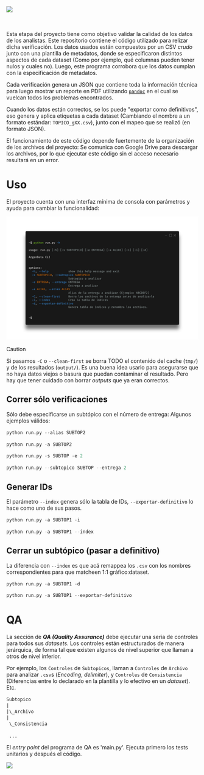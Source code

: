 <div align="left">
<a href="https://fund.ar">
  <picture>
    <source media="(prefers-color-scheme: dark)" srcset="https://github.com/user-attachments/assets/56e7dede-1614-48c7-91e1-302194cc519d">
    <source media="(prefers-color-scheme: light)" srcset="https://github.com/user-attachments/assets/4d21912a-0bdd-4dc0-9b66-caa8082ef91b">
    <img src="fund.ar" width="200"></img>
  </picture>
</a>
</div>

&nbsp;


<!--
<div align='center'>
 <img src="./assets/agd-0124.gif" alt=""></img>
</div>
-->

Esta etapa del proyecto tiene como objetivo validar la calidad de los datos de los analistas. Este repositorio contiene el código utilizado para relizar dicha verificación.
Los datos usados están compuestos por un CSV _crudo_ junto con una plantilla de metadatos, donde se especificaron distintos aspectos de cada dataset (Como por ejemplo,
qué columnas pueden tener nulos y cuales no). Luego, este programa corrobora que los datos cumplan con la especificación de metadatos.

Cada verificación genera un JSON que contiene toda la información técnica para luego mostrar un reporte en PDF utilizando [`pandoc`](https://pandoc.org/) 
en el cual se vuelcan todos los problemas encontrados.

Cuando los datos están correctos, se los puede "exportar como definitivos", eso genera y aplica etiquetas a cada dataset (Cambiando el nombre a un formato estándar: `TOPICO_gXX.csv`),
junto con el mapeo que se realizó (en formato JSON).

El funcionamiento de este código depende fuertemente de la organización de los archivos del proyecto: Se comunica con Google Drive para descargar los archivos, por lo que ejecutar este código sin el acceso
necesario resultará en un error.

# Uso

El proyecto cuenta con una interfaz mínima de consola con parámetros y ayuda para cambiar la funcionalidad:

![image](./assets/cli.png)

> [!CAUTION]
> Si pasamos `-C` o `--clean-first` se borra TODO el contenido del cache (`tmp/`) y de los resultados (`output/`).
> Es una buena idea usarlo para asegurarse que no haya datos viejos o basura que puedan contaminar el resultado.
> Pero hay que tener cuidado con borrar _outputs_ que ya eran correctos.

## Correr sólo verificaciones

Sólo debe especificarse un subtópico con el número de entrega:
Algunos ejemplos válidos:

```python
python run.py --alias SUBTOP2
```


```python
python run.py -a SUBTOP2
```


```python
python run.py -s SUBTOP -e 2
```


```python
python run.py --subtopico SUBTOP --entrega 2
```

## Generar IDs

El parámetro `--index` genera sólo la tabla de IDs, `--exportar-definitivo` lo hace como uno de sus pasos.

```python
python run.py -a SUBTOP1 -i
```


```python
python run.py -a SUBTOP1 --index
```

## Cerrar un subtópico (pasar a definitivo)

La diferencia con `--index` es que acá remappea los `.csv` con los nombres correspondientes para que matcheen 1:1 gráfico:dataset.

```python
python run.py -a SUBTOP1 -d
```

```python
python run.py -a SUBTOP1 --exportar-definitivo
```

# QA

La sección de _**QA (Quality Assurance)**_ debe ejecutar una seria de controles para todos sus _datasets_. Los controles están estructurados de manera jerárquica, de forma tal que existen algunos de nivel superior que llaman a otros de nivel inferior.

Por ejemplo, los `Controles` de `Subtopicos`, llaman a `Controles` de `Archivo` para analizar `.csv`s (_Encoding_, _delimiter_), y `Controles` de `Consistencia` (Diferencias entre lo declarado en la plantilla y lo efectivo en un _dataset_).
Etc.

```
Subtopico
|
|\_Archivo
|
 \_Consistencia
 
 ...

```

El _entry point_ del programa de QA es 'main.py'. Ejecuta primero los tests unitarios y después el código.

<div>
<a href="https://fund.ar">
  <picture>
    <source media="(prefers-color-scheme: dark)" srcset="https://github.com/datos-Fundar/fundartools/assets/86327859/6ef27bf9-141f-4537-9d78-e16b80196959">
    <source media="(prefers-color-scheme: light)" srcset="https://github.com/datos-Fundar/fundartools/assets/86327859/aa8e7c72-4fad-403a-a8b9-739724b4c533">
    <img src="fund.ar"></img>
  </picture>
</a>
</div>
